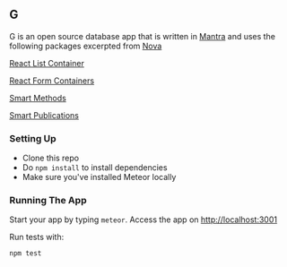 ## G 

G is an open source database app that is written in [Mantra](https://github.com/kadirahq/mantra) and uses the following packages excerpted from [Nova](https://github.com/TelescopeJS/Telescope/tree/nova)

[React List Container](https://github.com/meteor-utilities/react-list-container)

[React Form Containers](https://github.com/meteor-utilities/React-Form-Containers)

[Smart Methods](https://github.com/meteor-utilities/smart-methods)

[Smart Publications](https://github.com/meteor-utilities/smart-publications)

### Setting Up

* Clone this repo
* Do `npm install` to install dependencies
* Make sure you've installed Meteor locally

### Running The App

Start your app by typing `meteor`. 
Access the app on <http://localhost:3001>

Run tests with:

```
npm test
```
